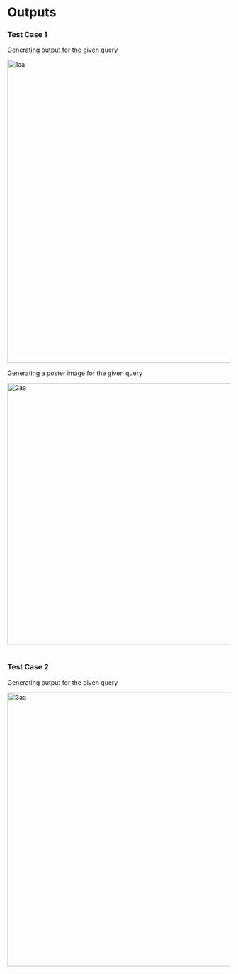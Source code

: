 <h1> Outputs </h1>
<h3>Test Case 1</h3>
<p>Generating output for the given query</p>
<img width="683" alt="1aa" src="https://github.com/user-attachments/assets/a2ae07f0-f4e8-4edb-8dcc-092a8c088448">
<p>Generating a poster image for the given query</p>
<img width="589" alt="2aa" src="https://github.com/user-attachments/assets/b6e22dd6-5ff2-4530-80b4-b6c442355e7e">
<br>
<br>
<h3>Test Case 2</h3>
<p>Generating output for the given query</p>
<img width="617" alt="3aa" src="https://github.com/user-attachments/assets/6b10b844-bb29-4915-bbf9-03c4328140c2">

